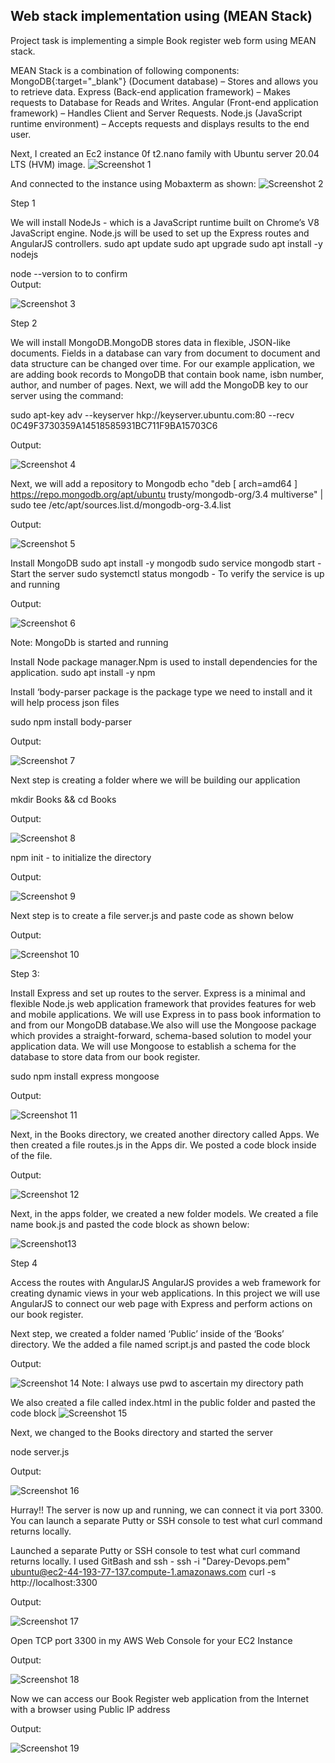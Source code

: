 
## Web stack implementation using (MEAN Stack)

Project task is implementing a simple Book register web form using MEAN stack.

MEAN Stack is a combination of following components:
MongoDB{:target="_blank"} (Document database) – Stores and allows you to retrieve data.
Express (Back-end application framework) – Makes requests to Database for Reads and Writes.
Angular (Front-end application framework) – Handles Client and Server Requests.
Node.js (JavaScript runtime environment) – Accepts requests and displays results to the end user.

Next, I created an Ec2 instance 0f t2.nano family with Ubuntu server 20.04 LTS (HVM) image.
![Screenshot 1](https://user-images.githubusercontent.com/10111342/126701243-3d9b7425-f7a6-421b-b837-bf6f1a2da71f.png)

And connected to the instance using Mobaxterm as shown:
![Screenshot 2](https://user-images.githubusercontent.com/10111342/126701409-c3d04828-c005-487e-9564-59496c6b9f3c.png)


Step 1

We will install NodeJs - which is a JavaScript runtime built on Chrome’s V8 JavaScript engine. Node.js will be used to set up the Express routes and AngularJS controllers.
sudo apt update
sudo apt upgrade
sudo apt install -y nodejs

node --version to to confirm  
Output:

![Screenshot 3](https://user-images.githubusercontent.com/10111342/126701513-9097d2ef-d4df-4746-88a5-459fa1608a57.png)


Step 2

We will install MongoDB.MongoDB stores data in flexible, JSON-like documents. Fields in a database can vary from document to document and data structure can be changed over time. For our example application, we are adding book records to MongoDB that contain book name, isbn number, author, and number of pages.
Next, we will add the MongoDB key to our server  using the command:
 
sudo apt-key adv --keyserver hkp://keyserver.ubuntu.com:80 --recv 0C49F3730359A14518585931BC711F9BA15703C6

Output:


![Screenshot 4](https://user-images.githubusercontent.com/10111342/126701703-523edfb0-47d5-4e21-a6ea-0664a8ac8b46.png)

Next, we will add a repository to Mongodb
echo "deb [ arch=amd64 ] https://repo.mongodb.org/apt/ubuntu trusty/mongodb-org/3.4 multiverse" | sudo tee /etc/apt/sources.list.d/mongodb-org-3.4.list

Output:

![Screenshot 5](https://user-images.githubusercontent.com/10111342/126701980-ecc03636-b4c2-41b2-9701-1176c18a88fc.png)

Install MongoDB
sudo apt install -y mongodb
sudo service mongodb start - Start the server
sudo systemctl status mongodb - To verify the service is up and running

Output:

![Screenshot 6](https://user-images.githubusercontent.com/10111342/126702143-9771e044-7b24-49f6-9270-daeedc4f3011.png)

Note: MongoDb is started and running

Install Node package manager.Npm is used to install dependencies for the application.
sudo apt install -y npm

Install ‘body-parser package is the package type we need to install and it will help process json files

sudo npm install body-parser

Output:

![Screenshot 7](https://user-images.githubusercontent.com/10111342/126702591-c040091e-608d-49d6-888f-360680cc0e3f.png)



Next step is creating a folder where we will be building our application

mkdir Books && cd Books

Output:

![Screenshot 8](https://user-images.githubusercontent.com/10111342/126702751-cc412448-66db-46a6-aa0c-e84912b3e833.png)




npm init - to initialize the directory

Output:

![Screenshot 9](https://user-images.githubusercontent.com/10111342/126702964-a881413c-86f1-4330-b58f-ee3f2bd44c3e.png)



Next step is to create a file server.js and paste code as shown below

Output:

![Screenshot 10](https://user-images.githubusercontent.com/10111342/126703073-1a497f66-3232-4280-9678-379e2b668d49.png)


Step 3:

Install Express and set up routes to the server. Express is a minimal and flexible Node.js web application framework that provides features for web and mobile applications. We will use Express in to pass book information to and from our MongoDB database.We also will use the Mongoose package which provides a straight-forward, schema-based solution to model your application data. We will use Mongoose to establish a schema for the database to store data from our book register.

sudo npm install express mongoose

Output:

![Screenshot 11](https://user-images.githubusercontent.com/10111342/126703192-31d75ced-f834-4990-b200-84ec0fe43685.png)


Next, in the Books directory, we created another directory called Apps. We then created a file routes.js in the Apps dir. We posted a code block inside of the file.

Output:

![Screenshot 12](https://user-images.githubusercontent.com/10111342/126703997-b5abd020-ea78-48c1-8e5a-d018293ed2a2.png)



Next, in the apps folder, we created a new folder models. We created a file name book.js and pasted the code block as shown below:

![Screenshot13](https://user-images.githubusercontent.com/10111342/126704004-6a49e9d3-4b74-4823-811a-3e4f0cc6981a.png)

Step 4 

Access the routes with AngularJS
AngularJS provides a web framework for creating dynamic views in your web applications. In this project we will use AngularJS to connect our web page with Express and perform actions on our book register.

Next step, we created a folder named ‘Public’ inside of the ‘Books’ directory. We the added a file named script.js and pasted the code block

Output:

![Screenshot 14](https://user-images.githubusercontent.com/10111342/126704007-5c04f006-0a83-4257-b735-7f7679fb49cf.png)
Note: I always use pwd to ascertain my directory path



We also created a file called index.html in the public folder and pasted the code block
![Screenshot 15](https://user-images.githubusercontent.com/10111342/126704010-2e1c3567-aff4-424e-8ec1-5082761c1ab0.png)


Next, we changed to the Books directory and started the server

node server.js

Output:

![Screenshot 16](https://user-images.githubusercontent.com/10111342/126704018-b1964bd9-1808-4553-8508-547416d7954d.png)


Hurray!! The server is now up and running, we can connect it via port 3300. You can launch a separate Putty or SSH console to test what curl command returns locally.

Launched a separate Putty or SSH console to test what curl command returns locally. I used GitBash and ssh - ssh -i "Darey-Devops.pem" ubuntu@ec2-44-193-77-137.compute-1.amazonaws.com
curl -s http://localhost:3300

Output:

![Screenshot 17](https://user-images.githubusercontent.com/10111342/126705172-18769cf0-b1ea-407a-aaee-6bc7473e1b98.png)

Open TCP port 3300 in my AWS Web Console for your EC2 Instance

Output:

![Screenshot 18](https://user-images.githubusercontent.com/10111342/126705178-939e12cd-3e15-4b94-9f85-4a0e66a6016a.png)

Now we can access our Book Register web application from the Internet with a browser using Public IP address 

Output:

![Screenshot 19](https://user-images.githubusercontent.com/10111342/126705182-fbbb767a-2c1e-4a30-81a1-ea0fb0a3635a.png)














